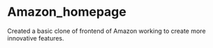 # Amazon_homepage
Created a basic clone of frontend of Amazon 
working to create more innovative features.
